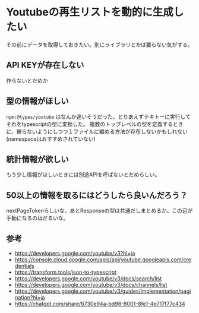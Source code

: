 # Youtubeの再生リストを動的に生成したい

その前にデータを取得しておきたい。別にライブラリとかは要らない気がする。

## API KEYが存在しない

作らないとだめか

## 型の情報がほしい

`npm:@types/youtube` はなんか違いそうだった。とりあえずテキトーに実行してそれをtypescriptの型に変換した。
複数のトップレベルの型を定義するときに、被らないようにしつつ１ファイルに纏める方法が存在しないかもしれない(namespaceはおすすめされていない)

## 統計情報が欲しい

もう少し情報がほしいときには別途APIを呼ばないとだめらしい。

## 50以上の情報を取るにはどうしたら良いんだろう？

nextPageTokenらしいな。あとResponseの型は共通だしまとめるか。この辺が手動になるのはだるいな。

## 参考

- https://developers.google.com/youtube/v3?hl=ja
- https://console.cloud.google.com/apis/api/youtube.googleapis.com/credentials
- https://transform.tools/json-to-typescript
- https://developers.google.com/youtube/v3/docs/search/list
- https://developers.google.com/youtube/v3/docs/channels/list
- https://developers.google.com/youtube/v3/guides/implementation/pagination?hl=ja
- https://chatgpt.com/share/6730e94a-bd98-8001-8fe1-4e717f77c434